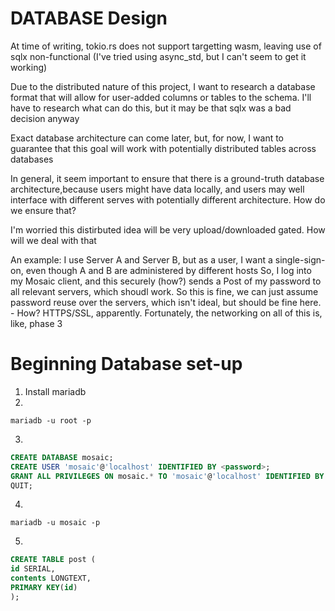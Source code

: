 # DATABASE Design

At time of writing, tokio.rs does not support targetting wasm, leaving use of sqlx non-functional (I've tried using async_std, but I can't seem to get it working)

Due to the distributed nature of this project, I want to research a database format that will allow for user-added columns or tables to the schema. I'll have to research what can do this, but it may be that sqlx was a bad decision anyway

Exact database architecture can come later, but, for now, I want to guarantee that this goal will work with potentially distributed tables across databases

In general, it seem important to ensure that there is a ground-truth database architecture,because users might have data locally, and users may well interface with different serves with potentially different architecture. How do we ensure that?

I'm worried this distirbuted idea will be very upload/downloaded gated. How will we deal with that

An example:
I use Server A and Server B, but as a user, I want a single-sign-on, even though A and B are administered by different hosts
So, I log into my Mosaic client, and this securely (how?) sends a Post of my password to all relevant servers, which shoudl work. So this is fine, we can just assume password reuse over the servers, which isn't ideal, but should be fine here.
    - How? HTTPS/SSL, apparently. Fortunately, the networking on all of this is, like, phase 3

# Beginning Database set-up
1. Install mariadb
2. 
```shell
mariadb -u root -p
```
3.
```SQL
CREATE DATABASE mosaic;
CREATE USER 'mosaic'@'localhost' IDENTIFIED BY <password>;
GRANT ALL PRIVILEGES ON mosaic.* TO 'mosaic'@'localhost' IDENTIFIED BY 'mosaic';
QUIT;
```
4.
```shell
mariadb -u mosaic -p
```
5.
```SQL
CREATE TABLE post (
id SERIAL,
contents LONGTEXT,
PRIMARY KEY(id)
);
```
